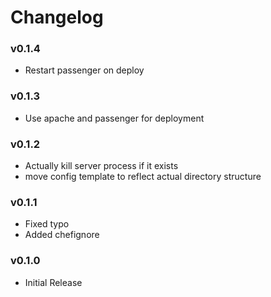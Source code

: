 Changelog
=========

### v0.1.4

* Restart passenger on deploy

### v0.1.3

* Use apache and passenger for deployment

### v0.1.2

* Actually kill server process if it exists
* move config template to reflect actual directory structure

### v0.1.1

* Fixed typo
* Added chefignore

### v0.1.0

* Initial Release
